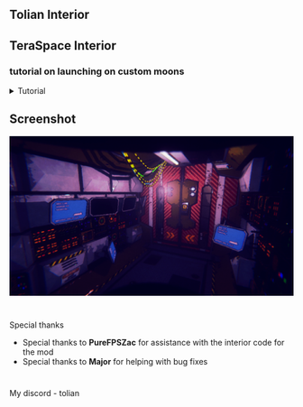 ## Tolian Interior

## TeraSpace Interior 

### tutorial on launching on custom moons

<details> 
  <summary>
  Tutorial
  </summary>
  
Start the lobby - then "Custom Dungeon: TeraSpace" will appear in the LethalLevelLoader config
![Screenshot_2](https://raw.githubusercontent.com/Toliann/HyperionStationInterior/main/Screenshot/TutorialCustom.png)
![Screenshot_2](https://raw.githubusercontent.com/Toliann/HyperionStationInterior/main/Screenshot/TutorialCustom2.png)

next you must set it to *true*.
![Screenshot_3](https://raw.githubusercontent.com/Toliann/HyperionStationInterior/main/Screenshot/CustomTrue.png)

“Manual Level Names List” is a list of moons on which the dungeon will appear. “Dynamic Level Tag List” is a list of special tags
![Screenshot_4](https://raw.githubusercontent.com/Toliann/HyperionStationInterior/main/Screenshot/LastCustom.png)


</details>


## Screenshot
![Screenshot_1](https://raw.githubusercontent.com/Toliann/TeraSpace/main/screenshot/new1.png)



#
Special thanks

- Special thanks to **PureFPSZac** for assistance with the interior code for the mod
- Special thanks to **Major** for helping with bug fixes

#
My discord - tolian
